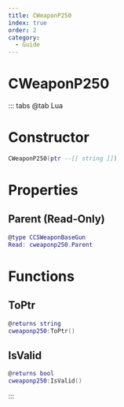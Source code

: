 ```yaml
---
title: CWeaponP250
index: true
order: 2
category:
  - Guide
---
```


# CWeaponP250

::: tabs
@tab Lua
# Constructor
```lua
CWeaponP250(ptr --[[ string ]])
```
# Properties
## Parent (Read-Only)
```lua
@type CCSWeaponBaseGun
Read: cweaponp250.Parent
```
# Functions
## ToPtr
```lua
@returns string
cweaponp250:ToPtr()
```
## IsValid
```lua
@returns bool
cweaponp250:IsValid()
```

:::